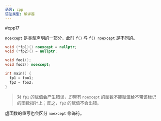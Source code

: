 ```yaml
---
语言: cpp
语法类型: 编译器
---
```

#cpp17 

`noexcept` 是类型声明的一部分，此时 `f()` 与 `f() noexcept` 是不同的。

```cpp
void (*fp1)() noexcept = nullptr;
void (*fp2)() = nullptr;

void foo1();
void foo2() noexcept;

int main() {
  fp1 = foo1;
  fp2 = foo2;
}
```

> 对 `fp1` 的赋值会产生错误，即带有 `noexcept` 的函数不能赋值给不带该标记的函数指针上；反之，`fp2` 的赋值不会出错。

虚函数的重写也会区分 `noexcept` 修饰符。